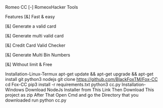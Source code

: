 Romeo CC
[-] RomeoxHacker Tools

Features
[&] Fast & easy

[&] Generate a valid card

[&] Generate multi valid card

[&] Credit Card Valid Checker

[&] Generate Multi Bin Numbers

[&] Without limit & Free

Installation-Linux-Termux
apt-get update && apt-get upgrade && apt-get install git python3 nodejs
git clone https://github.com/BlackFoxTM/Fox-CC
cd Fox-CC
pip3 install -r requirements.txt
python3 cc.py
Installation-Windows
Download NodeJs Installer from This Link
Then Download This project as zip
After That Open Cmd and go the Directory that you downloaded
run python cc.py
